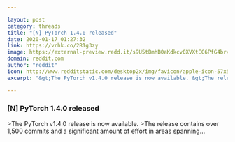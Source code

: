 ```yaml
---

layout: post
category: threads
title: "[N] PyTorch 1.4.0 released"
date: 2020-01-17 01:27:32
link: https://vrhk.co/2R1g3zy
image: https://external-preview.redd.it/s9U5tBmhB0aKdkcv0XVXtEC6PfG4brvIgmTzc622QvA.jpg?width=400&height=209.42408377&auto=webp&s=e2087da42369b3d84e113e723d404e615074e1b1
domain: reddit.com
author: "reddit"
icon: http://www.redditstatic.com/desktop2x/img/favicon/apple-icon-57x57.png
excerpt: "&gt;The PyTorch v1.4.0 release is now available. &gt;The release contains over 1,500 commits and a significant amount of effort in areas spanning..."

---
```


### [N] PyTorch 1.4.0 released

&gt;The PyTorch v1.4.0 release is now available. &gt;The release contains over 1,500 commits and a significant amount of effort in areas spanning...